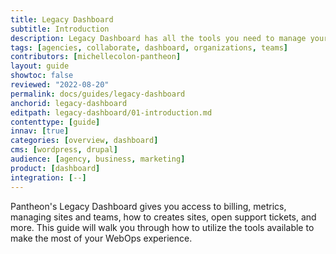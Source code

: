 ```yaml
---
title: Legacy Dashboard
subtitle: Introduction
description: Legacy Dashboard has all the tools you need to manage your sites, team, and more.
tags: [agencies, collaborate, dashboard, organizations, teams]
contributors: [michellecolon-pantheon]
layout: guide
showtoc: false
reviewed: "2022-08-20"
permalink: docs/guides/legacy-dashboard
anchorid: legacy-dashboard
editpath: legacy-dashboard/01-introduction.md
contenttype: [guide]
innav: [true]
categories: [overview, dashboard]
cms: [wordpress, drupal]
audience: [agency, business, marketing]
product: [dashboard]
integration: [--]
---
```


Pantheon's Legacy Dashboard gives you access to billing, metrics, managing sites and teams, how to creates sites, open support tickets, and more. This guide will walk you through how to utilize the tools available to make the most of your WebOps experience.

<Partial file="new-dashboard-info.md" />
